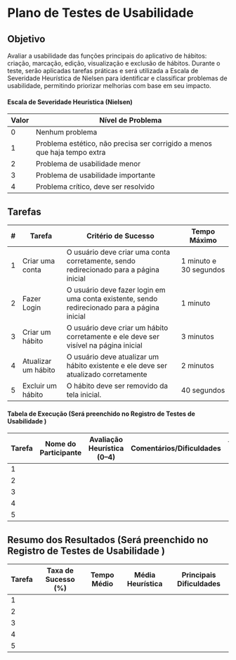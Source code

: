 # Plano de Testes de Usabilidade

## Objetivo
Avaliar a usabilidade das funções principais do aplicativo de hábitos: criação, marcação, edição, visualização e exclusão de hábitos. Durante o teste, serão aplicadas tarefas práticas e será utilizada a Escala de Severidade Heurística de Nielsen para identificar e classificar problemas de usabilidade, permitindo priorizar melhorias com base em seu impacto.

#### Escala de Severidade Heurística (Nielsen)

| Valor | Nível de Problema                      |
|-------|----------------------------------------|
| 0     | Nenhum problema                        |
| 1     | Problema estético, não precisa ser corrigido a menos que haja tempo extra |
| 2     | Problema de usabilidade menor          |
| 3     | Problema de usabilidade importante     |
| 4     | Problema crítico, deve ser resolvido   |

## Tarefas

| # | Tarefa                                                                 | Critério de Sucesso                        | Tempo Máximo |
|---|------------------------------------------------------------------------|--------------------------------------------|--------------|
| 1 | Criar uma conta | O usuário deve criar uma conta corretamente, sendo redirecionado para a página inicial | 1 minuto e 30 segundos   |
| 2 | Fazer Login | O usuário deve fazer login em uma conta existente, sendo redirecionado para a página inicial | 1 minuto |
| 3 | Criar um hábito | O usuário deve criar um hábito corretamente e ele deve ser visível na página inicial | 3 minutos    |
| 4 | Atualizar um hábito | O usuário deve atualizar um hábito existente e ele deve ser atualizado corretamente | 2 minutos    |
| 5 | Excluir um hábito | O hábito deve ser removido da tela inicial. | 40 segundos |

#### Tabela de Execução (Será preenchido no Registro de Testes de Usabilidade )

| Tarefa |Nome do Participante  | Avaliação Heurística (0–4) | Comentários/Dificuldades |  Tempo Gasto|
|--------|-------------|-----------------------------|---------------------------|--------------------|
| 1      |            |                             |                           |                    |
| 2      |             |                             |                           |                    |
| 3      |             |                             |                           |                    |
| 4      |             |                             |                           |                    |
| 5      |             |                             |                           |                    |

## Resumo dos Resultados (Será preenchido no Registro de Testes de Usabilidade )

| Tarefa | Taxa de Sucesso (%) | Tempo Médio | Média Heurística | Principais Dificuldades |
|--------|---------------------|-------------|------------------|--------------------------|
| 1      |                     |             |                  |                          |
| 2      |                     |             |                  |                          |
| 3      |                     |             |                  |                          |
| 4      |                     |             |                  |                          |
| 5      |                     |             |                  |                          |
